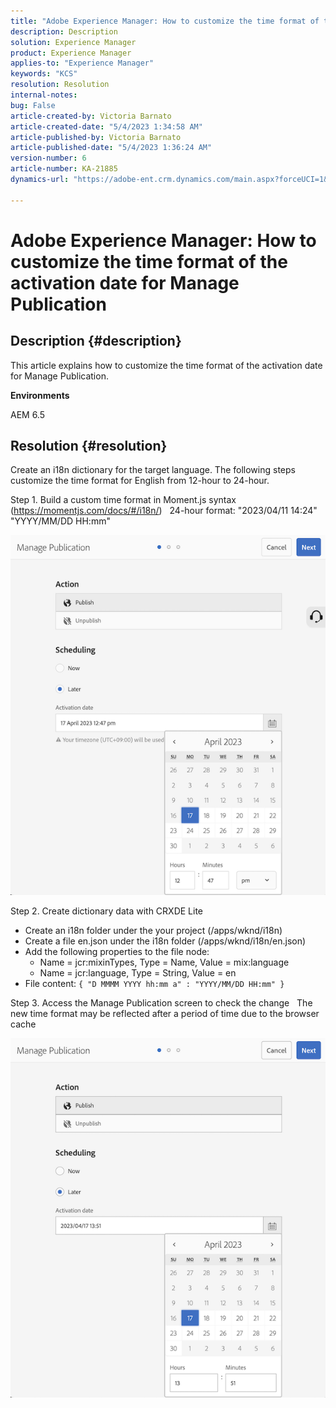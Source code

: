```yaml
---
title: "Adobe Experience Manager: How to customize the time format of the activation date for Manage Publication"
description: Description
solution: Experience Manager
product: Experience Manager
applies-to: "Experience Manager"
keywords: "KCS"
resolution: Resolution
internal-notes: 
bug: False
article-created-by: Victoria Barnato
article-created-date: "5/4/2023 1:34:58 AM"
article-published-by: Victoria Barnato
article-published-date: "5/4/2023 1:36:24 AM"
version-number: 6
article-number: KA-21885
dynamics-url: "https://adobe-ent.crm.dynamics.com/main.aspx?forceUCI=1&pagetype=entityrecord&etn=knowledgearticle&id=1ff697e0-1bea-ed11-a7c6-6045bd006268"

---
```

# Adobe Experience Manager: How to customize the time format of the activation date for Manage Publication

## Description {#description}


This article explains how to customize the time format of the activation date for Manage Publication.

<b>Environments</b>

AEM 6.5


## Resolution {#resolution}


Create an i18n dictionary for the target language. The following steps customize the time format for English from 12-hour to 24-hour.

Step 1. Build a custom time format in Moment.js syntax (https://momentjs.com/docs/#/i18n/)
  24-hour format: "2023/04/11 14:24"  "YYYY/MM/DD HH:mm"

![](assets/d14c64e9-53de-ed11-a7c7-6045bd006268.png)

Step 2. Create dictionary data with CRXDE Lite

- Create an i18n folder under the your project (/apps/wknd/i18n)
- Create a file en.json under the i18n folder (/apps/wknd/i18n/en.json)
- Add the following properties to the file node:
    - Name = jcr:mixinTypes, Type = Name, Value = mix:language
    - Name = jcr:language, Type = String, Value = en
- File content: `{ "D MMMM YYYY hh:mm a" : "YYYY/MM/DD HH:mm" }`


Step 3. Access the Manage Publication screen to check the change
  The new time format may be reflected after a period of time due to the browser cache

![](assets/25f363ef-53de-ed11-a7c7-6045bd006268.png)
